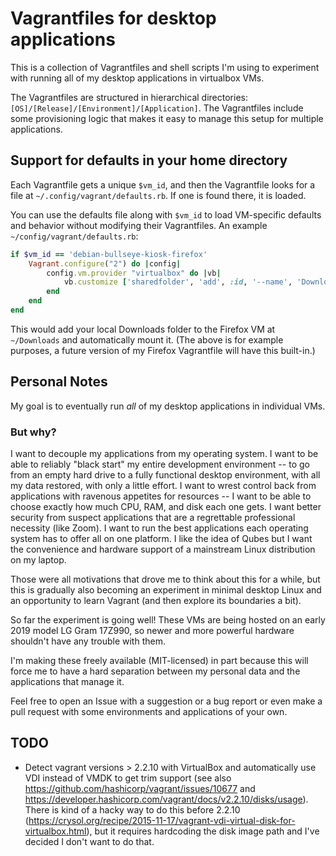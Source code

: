 # Vagrantfiles for desktop applications

This is a collection of Vagrantfiles and shell scripts I'm using to experiment with running all of my desktop applications in virtualbox VMs.

The Vagrantfiles are structured in hierarchical directories: `[OS]/[Release]/[Environment]/[Application]`. The Vagrantfiles include some provisioning logic that makes it easy to manage this setup for multiple applications.


## Support for defaults in your home directory

Each Vagrantfile gets a unique `$vm_id`, and then the Vagrantfile looks for a file at `~/.config/vagrant/defaults.rb`. If one is found there, it is loaded.

You can use the defaults file along with `$vm_id` to load VM-specific defaults and behavior without modifying their Vagrantfiles. An example `~/config/vagrant/defaults.rb`:

```ruby
if $vm_id == 'debian-bullseye-kiosk-firefox'
    Vagrant.configure("2") do |config|
        config.vm.provider "virtualbox" do |vb|
            vb.customize ['sharedfolder', 'add', :id, '--name', 'Downloads', '--hostpath', File.join(Dir.home, 'Downloads'), '--automount', '--auto-mount-point', '/home/vagrant/Downloads']
        end
    end
end
```

This would add your local Downloads folder to the Firefox VM at `~/Downloads` and automatically mount it. (The above is for example purposes, a future version of my Firefox Vagrantfile will have this built-in.)


## Personal Notes

My goal is to eventually run *all* of my desktop applications in individual VMs.

### But why?

I want to decouple my applications from my operating system. I want to be able to reliably "black start" my entire development environment -- to go from an empty hard drive to a fully functional desktop environment, with all my data restored, with only a little effort. I want to wrest control back from applications with ravenous appetites for resources -- I want to be able to choose exactly how much CPU, RAM, and disk each one gets. I want better security from suspect applications that are a regrettable professional necessity (like Zoom). I want to run the best applications each operating system has to offer all on one platform. I like the idea of Qubes but I want the convenience and hardware support of a mainstream Linux distribution on my laptop.

Those were all motivations that drove me to think about this for a while, but this is gradually also becoming an experiment in minimal desktop Linux and an opportunity to learn Vagrant (and then explore its boundaries a bit).

So far the experiment is going well! These VMs are being hosted on an early 2019 model LG Gram 17Z990, so newer and more powerful hardware shouldn't have any trouble with them.

I'm making these freely available (MIT-licensed) in part because this will force me to have a hard separation between my personal data and the applications that manage it.

Feel free to open an Issue with a suggestion or a bug report or even make a pull request with some environments and applications of your own.


## TODO

* Detect vagrant versions > 2.2.10 with VirtualBox and automatically use VDI instead of VMDK to get trim support (see also https://github.com/hashicorp/vagrant/issues/10677 and https://developer.hashicorp.com/vagrant/docs/v2.2.10/disks/usage). There is kind of a hacky way to do this before 2.2.10 (https://crysol.org/recipe/2015-11-17/vagrant-vdi-virtual-disk-for-virtualbox.html), but it requires hardcoding the disk image path and I've decided I don't want to do that.